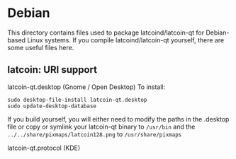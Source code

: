 
Debian
====================
This directory contains files used to package latcoind/latcoin-qt
for Debian-based Linux systems. If you compile latcoind/latcoin-qt yourself, there are some useful files here.

## latcoin: URI support ##


latcoin-qt.desktop  (Gnome / Open Desktop)
To install:

	sudo desktop-file-install latcoin-qt.desktop
	sudo update-desktop-database

If you build yourself, you will either need to modify the paths in
the .desktop file or copy or symlink your latcoin-qt binary to `/usr/bin`
and the `../../share/pixmaps/latcoin128.png` to `/usr/share/pixmaps`

latcoin-qt.protocol (KDE)

